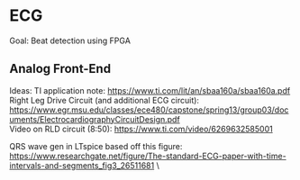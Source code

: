 # ECG

Goal: Beat detection using FPGA

## Analog Front-End
Ideas:
TI application note: https://www.ti.com/lit/an/sbaa160a/sbaa160a.pdf \
Right Leg Drive Circuit (and additional ECG circuit): https://www.egr.msu.edu/classes/ece480/capstone/spring13/group03/documents/ElectrocardiographyCircuitDesign.pdf \
Video on RLD circuit (8:50): https://www.ti.com/video/6269632585001

QRS wave gen in LTspice based off this figure: https://www.researchgate.net/figure/The-standard-ECG-paper-with-time-intervals-and-segments_fig3_26511681 \

